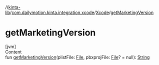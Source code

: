 //[kinta-lib](../../../index.md)/[com.dailymotion.kinta.integration.xcode](../index.md)/[Xcode](index.md)/[getMarketingVersion](get-marketing-version.md)



# getMarketingVersion  
[jvm]  
Content  
fun [getMarketingVersion](get-marketing-version.md)(plistFile: [File](https://docs.oracle.com/javase/8/docs/api/java/io/File.html), pbxprojFile: [File](https://docs.oracle.com/javase/8/docs/api/java/io/File.html)? = null): [String](https://kotlinlang.org/api/latest/jvm/stdlib/kotlin/-string/index.html)  



